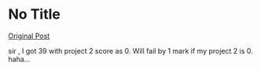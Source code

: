 # No Title

[Original Post](https://discourse.onlinedegree.iitm.ac.in/t/169029/639)

<p>sir , I got 39 with project 2 score as 0. Will fail by 1 mark if my project 2  is 0. haha…</p>